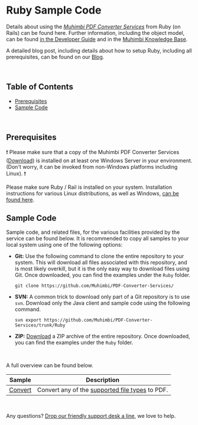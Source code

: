 # Ruby Sample Code
Details about using the *[Muhimbi PDF Converter Services](http://www.muhimbi.com/Products/PDF-Converter-Services/summary.aspx)* from Ruby (on Rails) can be found here. Further information, including the object model, can be found [in the Developer Guide](http://www.muhimbi.com/support/documentation/PDF-Converter-Services/User---Developer-Guide.aspx) and in the [Muhimbi Knowledge Base](https://support.muhimbi.com/hc/en-us/sections/206267927-PDF-Converter-Web-Service-Interface).

A detailed blog post, including details about how to setup Ruby, including all prerequisites, can be found on our [Blog](http://blog.muhimbi.com/2013/03/use-ruby-on-rails-to-convert-merge-and.html).


<br/>

## Table of Contents
- [Prerequisites](#Prerequisites)
- [Sample Code](#Sample-Code)

<br/>


## Prerequisites

:exclamation:
Please make sure that a copy of the Muhimbi PDF Converter Services ([Download](http://www.muhimbi.com/Products/PDF-Converter-Services/Free-Trial.aspx)) is installed on at least one Windows Server in your environment. (Don't worry, it can be invoked from non-Windows platforms including Linux).
:exclamation:

Please make sure Ruby / Rail is installed on your system. Installation instructions for various Linux distributions, as well as Windows, [can be found here](https://gorails.com/setup). 
<br/>



## Sample Code

Sample code, and related files, for the various facilities provided by the service can be found below. It is recommended to copy all samples to your local system using one of the following options:

- **Git:** Use the following command to clone the entire repository to your system. This will download all files associated with this repository, and is most likely overkill, but it is the only easy way to download files using Git. Once downloaded, you can find the examples under the `Ruby` folder.<br>
   
     `git clone https://github.com/Muhimbi/PDF-Converter-Services/`

- **SVN:** A common trick to download only part of a Git repository  is to use `svn`. Download only the Java client and sample code using the following command.<br>

     `svn export https://github.com/Muhimbi/PDF-Converter-Services/trunk/Ruby`

- **ZIP:** [Download](https://github.com/Muhimbi/PDF-Converter-Services/zipball/master/) a ZIP archive of the entire repository. Once downloaded, you can find the examples under the `Ruby` folder.

<br/>

A full overview can be found below.

Sample											| Description
------------------------------------------------|---------------------------------------------------------
[Convert](Convert/)			| Convert any of the [supported file types](https://support.muhimbi.com/hc/en-us/articles/228089047-What-file-formats-types-are-supported-for-conversion-) to PDF.

<br/>

Any questions? [Drop our friendly support desk a line](http://www.muhimbi.com/contact.aspx), we love to help.

<br/>